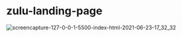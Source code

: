 # zulu-landing-page

![screencapture-127-0-0-1-5500-index-html-2021-06-23-17_32_32](https://user-images.githubusercontent.com/63298399/123082294-10884800-d449-11eb-8df0-50d7e02ffac4.png)
